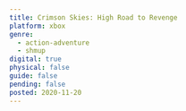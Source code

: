```yaml
---
title: Crimson Skies: High Road to Revenge
platform: xbox
genre:
  - action-adventure
  - shmup
digital: true
physical: false
guide: false
pending: false
posted: 2020-11-20
---
```

